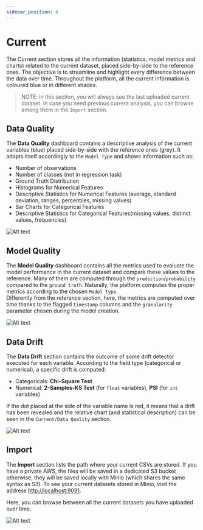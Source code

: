 ```yaml
---
sidebar_position: 4
---
```


# Current
The Current section stores all the information (statistics, model metrics and charts) related to the current dataset, placed side-by-side to the reference ones. The objective is to streamline and highlight every difference between the data over time. Throughout the platform, all the current information is coloured blue or in different shades.

> NOTE: in this section, you will always see the last uploaded current dataset. In case you need previous current analysis, you can browse among them in the `Import` section.


## Data Quality
The **Data Quality** dashboard contains a descriptive analysis of the current variables (blue) placed side-by-side with the reference ones (grey). It adapts itself accordingly to the `Model Type` and shows information such as:

- Number of observations
- Number of classes (not in regression task)
- Ground Truth Distribution
- Histograms for Numerical Features
- Descriptive Statistics for Numerical Features (average, standard deviation, ranges, percentiles, missing values)
- Bar Charts for Categorical Features
- Descriptive Statistics for Categorical Features(missing values, distinct values, frequencies)

![Alt text](/img/current/current-data-quality.png "Current Data Quality")


## Model Quality

The **Model Quality** dashboard contains all the metrics used to evaluate the model performance in the current dataset and compare these values to the reference. Many of them are computed through the `prediction`/`probability` compared to the `ground truth`. Naturally, the platform computes the proper metrics according to the chosen `Model Type`. \
Differently from the reference section, here, the metrics are computed over time thanks to the flagged `timestamp` columns and the `granularity` parameter chosen during the model creation.

![Alt text](/img/current/current-model-quality.png "Current Model Quality")


## Data Drift

The **Data Drift** section contains the outcome of some drift detector executed for each variable.
According to the field type (categorical or numerical), a specific drift is computed:

- Categoricals: **Chi-Square Test**
- Numerical: **2-Samples-KS Test** (for `float` variables), **PSI** (for `int` variables)

If the dot placed at the side of the variable name is red, it means that a drift has been revealed and the relative chart (and statistical description) can be seen in the `Current/Data Quality` section.

![Alt text](/img/current/current-data-drift.png "Current Data Drift")


## Import

The **Import** section lists the path where your current CSVs are stored. If you have a private AWS, the files will be saved in a dedicated S3 bucket otherwise, they will be saved locally with Minio (which shares the same syntax as S3).
To see your current datasets stored in Minio, visit the address [http://localhost:9091](http://localhost:9091).

Here, you can browse between all the current datasets you have uploaded over time.

![Alt text](/img/current/current-import.png "Current Import")


